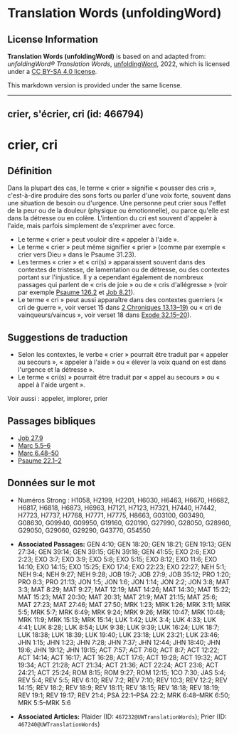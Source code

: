 # Translation Words (unfoldingWord)

## License Information

**Translation Words (unfoldingWord)** is based on and adapted from: _unfoldingWord® Translation Words_, [unfoldingWord](https://unfoldingword.org/utw), 2022, which is licensed under a [CC BY-SA 4.0 license](https://creativecommons.org/licenses/by-sa/4.0/legalcode.en).

This markdown version is provided under the same license.



--------------------------------

## crier, s'écrier, cri (id: 466794)

crier, cri
==========

Définition
----------

Dans la plupart des cas, le terme « crier » signifie « pousser des cris », c'est\-à\-dire produire des sons forts ou parler d'une voix forte, souvent dans une situation de besoin ou d'urgence. Une personne peut crier sous l'effet de la peur ou de la douleur (physique ou émotionnelle), ou parce qu'elle est dans la détresse ou en colère. L'intention du cri est souvent d'appeler à l'aide, mais parfois simplement de s'exprimer avec force.

* Le terme « crier » peut vouloir dire « appeler à l'aide ».
* Le terme « crier » peut même signifier « prier » (comme par exemple « crier vers Dieu » dans le Psaume 31\.23\).
* Les termes « crier » et « cri(s) » apparaissent souvent dans des contextes de tristesse, de lamentation ou de détresse, ou des contextes portant sur l'injustice. Il y a cependant également de nombreux passages qui parlent de « cris de joie » ou de « cris d'allégresse » (voir par exemple [Psaume 126\.2](https://ref.ly/Ps126:2) et [Job 8\.21](https://ref.ly/Job8:21)).
* Le terme « cri » peut aussi apparaître dans des contextes guerriers (« cri de guerre », voir verset 15 dans [2 Chroniques 13\.13–19\)](https://ref.ly/2Chr13:13-2Chr13:19) ou « cri de vainqueurs/vaincus », voir verset 18 dans [Exode 32\.15–20](https://ref.ly/Exod32:15-Exod32:20)).

Suggestions de traduction
-------------------------

* Selon les contextes, le verbe « crier » pourrait être traduit par « appeler au secours », « appeler à l'aide » ou « élever la voix quand on est dans l'urgence et la détresse ».
* Le terme « cri(s) » pourrait être traduit par « appel au secours » ou « appel à l'aide urgent ».

Voir aussi : appeler, implorer, prier

Passages bibliques
------------------

* [Job 27\.9](https://ref.ly/Job27:9)
* [Marc 5\.5–6](https://ref.ly/Mark5:5-Mark5:6)
* [Marc 6\.48–50](https://ref.ly/Mark6:48-Mark6:50)
* [Psaume 22\.1–2](https://ref.ly/Ps22:1-Ps22:2)

Données sur le mot
------------------

* Numéros Strong : H1058, H2199, H2201, H6030, H6463, H6670, H6682, H6817, H6818, H6873, H6963, H7121, H7123, H7321, H7440, H7442, H7723, H7737, H7768, H7771, H7775, H8663, G03100, G03490, G08630, G09940, G09950, G19160, G20190, G27990, G28050, G28960, G29050, G29060, G29290, G43770, G54550

* **Associated Passages:** GEN 4:10; GEN 18:20; GEN 18:21; GEN 19:13; GEN 27:34; GEN 39:14; GEN 39:15; GEN 39:18; GEN 41:55; EXO 2:6; EXO 2:23; EXO 3:7; EXO 3:9; EXO 5:8; EXO 5:15; EXO 8:12; EXO 11:6; EXO 14:10; EXO 14:15; EXO 15:25; EXO 17:4; EXO 22:23; EXO 22:27; NEH 5:1; NEH 9:4; NEH 9:27; NEH 9:28; JOB 19:7; JOB 27:9; JOB 35:12; PRO 1:20; PRO 8:3; PRO 21:13; JON 1:5; JON 1:6; JON 1:14; JON 2:2; JON 3:8; MAT 3:3; MAT 8:29; MAT 9:27; MAT 12:19; MAT 14:26; MAT 14:30; MAT 15:22; MAT 15:23; MAT 20:30; MAT 20:31; MAT 21:9; MAT 21:15; MAT 25:6; MAT 27:23; MAT 27:46; MAT 27:50; MRK 1:23; MRK 1:26; MRK 3:11; MRK 5:5; MRK 5:7; MRK 6:49; MRK 9:24; MRK 9:26; MRK 10:47; MRK 10:48; MRK 11:9; MRK 15:13; MRK 15:14; LUK 1:42; LUK 3:4; LUK 4:33; LUK 4:41; LUK 8:28; LUK 8:54; LUK 9:38; LUK 9:39; LUK 16:24; LUK 18:7; LUK 18:38; LUK 18:39; LUK 19:40; LUK 23:18; LUK 23:21; LUK 23:46; JHN 1:15; JHN 1:23; JHN 7:28; JHN 7:37; JHN 12:44; JHN 18:40; JHN 19:6; JHN 19:12; JHN 19:15; ACT 7:57; ACT 7:60; ACT 8:7; ACT 12:22; ACT 14:14; ACT 16:17; ACT 16:28; ACT 17:6; ACT 19:28; ACT 19:32; ACT 19:34; ACT 21:28; ACT 21:34; ACT 21:36; ACT 22:24; ACT 23:6; ACT 24:21; ACT 25:24; ROM 8:15; ROM 9:27; ROM 12:15; 1CO 7:30; JAS 5:4; REV 5:4; REV 5:5; REV 6:10; REV 7:2; REV 7:10; REV 10:3; REV 12:2; REV 14:15; REV 18:2; REV 18:9; REV 18:11; REV 18:15; REV 18:18; REV 18:19; REV 19:1; REV 19:17; REV 21:4; PSA 22:1–PSA 22:2; MRK 6:48–MRK 6:50; MRK 5:5–MRK 5:6
* **Associated Articles:** Plaider (ID: `467232@UWTranslationWords`); Prier (ID: `467240@UWTranslationWords`)

